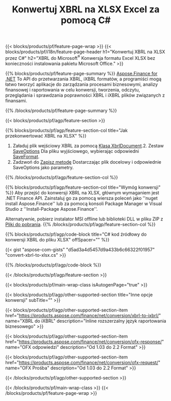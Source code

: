 ﻿---
title: Konwertuj XBRL na XLSX Excel za pomocą C#
description: Przykładowy kod dla konwersji XBRL do Excela XLSX C#. Użyj kodu przykładowego API dla plików wsadowych XBRL do konwersji XLSX w aplikacjach opartych na .NET. 
url: /pl/net/conversion/xbrl-to-xlsx/
family: finance
platformtag: net
feature: conversion
informat: XBRL
outformat: XLSX
otherformats: iXBRL
---
{{< blocks/products/pf/feature-page-wrap >}}
{{< blocks/products/pf/i18n/feature-page-header h1="Konwertuj XBRL na XLSX przez C#" h2="XBRL do Microsoft<sup>®</sup> Konwersja formatu Excel XLSX bez konieczności instalowania pakietu Microsoft Office." >}}

{{% blocks/products/pf/feature-page-summary %}}
[Aspose.Finance for .NET](https://products.aspose.com/finance/net/) To API do przetwarzania XBRL, iXBRL formatów, a programiści mogą łatwo tworzyć aplikacje do zarządzania procesami biznesowymi, analizy finansowej i raportowania w celu konwersji, tworzenia, odczytu, przeglądania i sprawdzania poprawności XBRL i iXBRL plików związanych z finansami. 

{{% /blocks/products/pf/feature-page-summary %}}

{{< blocks/products/pf/agp/feature-section >}}

{{% blocks/products/pf/agp/feature-section-col title="Jak przekonwertować XBRL na XLSX" %}}
1. Załaduj plik wejściowy XBRL za pomocą [Klasa XbrlDocument](https://apireference.aspose.com/finance/net/aspose.finance.xbrl/xbrldocument).2. Zestaw [SaveOptions](https://apireference.aspose.com/finance/net/aspose.finance.xbrl/saveoptions) Dla pliku wyjściowego, wybierając odpowiedni [SaveFormat](https://apireference.aspose.com/finance/net/aspose.finance.xbrl/saveformat).
3. Zadzwoń do [Zapisz metodę](https://apireference.aspose.com/finance/net/aspose.finance.xbrl.xbrldocument/save/methods/2) Dostarczając plik docelowy i odpowiednie SaveOptions jako parametry.

{{% /blocks/products/pf/agp/feature-section-col %}}

{{% blocks/products/pf/agp/feature-section-col title="Wymóg konwersji" %}}
Aby przejść do konwersji XBRL na XLSX, głównym wymaganiem jest .NET Finance API. Zainstaluj go za pomocą wiersza poleceń jako ''nuget install Aspose.Finance'' lub za pomocą konsoli Package Manager w Visual Studio z ''Install-Package Aspose.Finance''.

Alternatywnie, pobierz instalator MSI offline lub biblioteki DLL w pliku ZIP z [Pliki do pobrania](https://downloads.aspose.com/finance/net).
{{% /blocks/products/pf/agp/feature-section-col %}}

{{% blocks/products/pf/agp/code-block title="C# kod źródłowy do konwersji XBRL do pliku XLSX" offSpacer="" %}}

{{< gist "aspose-com-gists" "d5ad3a4d5457d9a433b6c66322f01957" "convert-xbrl-to-xlsx.cs" >}}

{{% /blocks/products/pf/agp/code-block %}}

{{< /blocks/products/pf/agp/feature-section >}}

{{< blocks/products/pf/main-wrap-class isAutogenPage="true" >}}

{{< blocks/products/pf/agp/other-supported-section title="Inne opcje konwersji" subTitle="" >}}

{{< blocks/products/pf/agp/other-supported-section-item href="https://products.aspose.com/finance/net/conversion/xbrl-to-ixbrl/" name="XBRL do iXBRL" description="Inline rozszerzalny język raportowania biznesowego" >}}

{{< blocks/products/pf/agp/other-supported-section-item href="https://products.aspose.com/finance/net/conversion/ofx-response/" name="OFX odpowiedzi" description="Od 1.03 do 2.2 Format" >}}

{{< blocks/products/pf/agp/other-supported-section-item href="https://products.aspose.com/finance/net/conversion/ofx-request/" name="OFX Prośba" description="Od 1.03 do 2.2 Format" >}}

{{< /blocks/products/pf/agp/other-supported-section >}}

{{< /blocks/products/pf/main-wrap-class >}}
{{< /blocks/products/pf/feature-page-wrap >}}